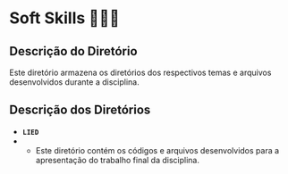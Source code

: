 # Soft Skills 👨🏻‍🎓

## Descrição do Diretório

Este diretório armazena os diretórios dos respectivos temas e arquivos desenvolvidos durante a disciplina.


## Descrição dos Diretórios

- **`LIED`**
- - Este diretório contém os códigos e arquivos desenvolvidos para a apresentação do trabalho final da disciplina.
